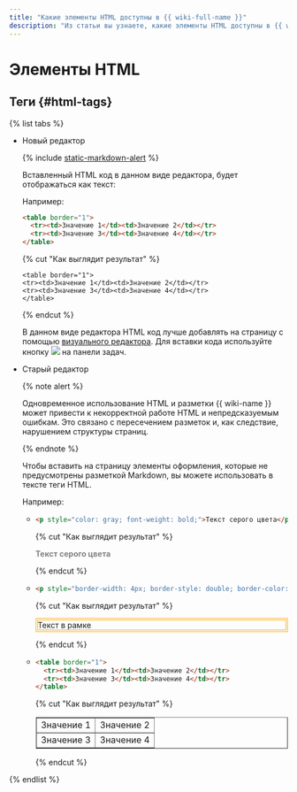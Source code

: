```yaml
---
title: "Какие элементы HTML доступны в {{ wiki-full-name }}"
description: "Из статьи вы узнаете, какие элементы HTML доступны в {{ wiki-name }}."
---
```


# Элементы HTML

## Теги {#html-tags}

{% list tabs %}

- Новый редактор

    {% include [static-markdown-alert](../../_includes/wiki/static-markdown-alert.md) %}

    Вставленный HTML код в данном виде редактора, будет отображаться как текст:
    
    Например:

    ```html
    <table border="1">
      <tr><td>Значение 1</td><td>Значение 2</td></tr>
      <tr><td>Значение 3</td><td>Значение 4</td></tr>
    </table>
    ```
    {% cut "Как выглядит результат" %}
    ```  
    <table border="1">
    <tr><td>Значение 1</td><td>Значение 2</td></tr>
    <tr><td>Значение 3</td><td>Значение 4</td></tr>
    </table>
    ```
    {% endcut %}


    В данном виде редактора HTML код лучше добавлять на страницу с помощью [визуального редактора](../pages-types.md#new-editor). Для вставки кода используйте кнопку ![](../../_assets/wiki/svg/link.svg) на панели задач.

- Старый редактор
    
    {% note alert %}
    
    Одновременное использование HTML и разметки {{ wiki-name }} может привести к некорректной работе HTML и непредсказуемым ошибкам. Это связано с пересечением разметок и, как следствие, нарушением структуры страниц.
    
    {% endnote %}
    
    Чтобы вставить на страницу элементы оформления, которые не предусмотрены разметкой Markdown, вы можете использовать в тексте теги HTML.
    
    Например:
    
    * ```html
      <p style="color: gray; font-weight: bold;">Текст серого цвета</p>
      ```
        {% cut "Как выглядит результат" %}
    
        <p style="color: gray; font-weight: bold;">Текст серого цвета</p>
        
        {% endcut %}
    
    * ```html
      <p style="border-width: 4px; border-style: double; border-color: orange;">Текст в рамке</p>
      ```
    
        {% cut "Как выглядит результат" %}
    
        <p style="border-width: 4px; border-style: double; border-color: orange;">Текст в рамке</p>
    
        {% endcut %}
    
    * ```html
      <table border="1">
        <tr><td>Значение 1</td><td>Значение 2</td></tr>
        <tr><td>Значение 3</td><td>Значение 4</td></tr>
      </table>
      ```
    
        {% cut "Как выглядит результат" %}
    
        <table border="1">
          <tr><td>Значение 1</td><td>Значение 2</td></tr>
          <tr><td>Значение 3</td><td>Значение 4</td></tr>
        </table>
    
        {% endcut %}

{% endlist %}

